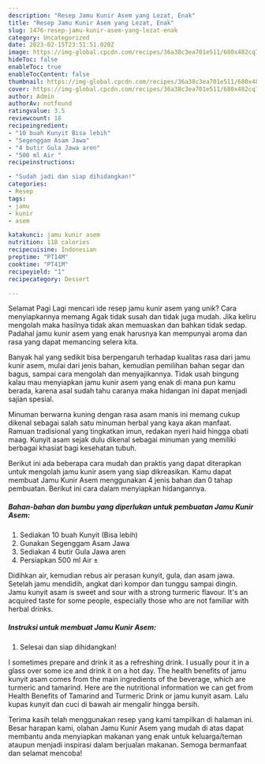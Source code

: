 ```yaml
---
description: "Resep Jamu Kunir Asem yang Lezat, Enak"
title: "Resep Jamu Kunir Asem yang Lezat, Enak"
slug: 1476-resep-jamu-kunir-asem-yang-lezat-enak
category: Uncategorized
date: 2023-02-15T23:51:51.020Z
image: https://img-global.cpcdn.com/recipes/36a38c3ea701e511/680x482cq70/jamu-kunir-asem-foto-resep-utama.jpg
hideToc: false
enableToc: true
enableTocContent: false
thumbnail: https://img-global.cpcdn.com/recipes/36a38c3ea701e511/680x482cq70/jamu-kunir-asem-foto-resep-utama.jpg
cover: https://img-global.cpcdn.com/recipes/36a38c3ea701e511/680x482cq70/jamu-kunir-asem-foto-resep-utama.jpg
author: Admin
authorAv: notfound
ratingvalue: 3.5
reviewcount: 18
recipeingredient:
- "10 buah Kunyit Bisa lebih"
- "Segenggam Asam Jawa"
- "4 butir Gula Jawa aren"
- "500 ml Air "
recipeinstructions:

- "Sudah jadi dan siap dihidangkan!"
categories:
- Resep
tags:
- jamu
- kunir
- asem

katakunci: jamu kunir asem 
nutrition: 118 calories
recipecuisine: Indonesian
preptime: "PT14M"
cooktime: "PT41M"
recipeyield: "1"
recipecategory: Dessert

---
```



Selamat Pagi Lagi mencari ide resep jamu kunir asem yang unik? Cara menyiapkannya memang Agak tidak susah dan tidak juga mudah. Jika keliru mengolah maka hasilnya tidak akan memuaskan dan bahkan tidak sedap. Padahal jamu kunir asem yang enak harusnya kan mempunyai aroma dan rasa yang dapat memancing selera kita.


Banyak hal yang sedikit bisa berpengaruh terhadap kualitas rasa dari jamu kunir asem, mulai dari jenis bahan, kemudian pemilihan bahan segar dan bagus, sampai cara mengolah dan menyajikannya. Tidak usah bingung kalau mau menyiapkan jamu kunir asem yang enak di mana pun kamu berada, karena asal sudah tahu caranya maka hidangan ini dapat menjadi sajian spesial.

Minuman berwarna kuning dengan rasa asam manis ini memang cukup dikenal sebagai salah satu minuman herbal yang kaya akan manfaat. Ramuan tradisional yang tingkatkan imun, redakan nyeri haid hingga obati maag. Kunyit asam sejak dulu dikenal sebagai minuman yang memiliki berbagai khasiat bagi kesehatan tubuh.


Berikut ini ada beberapa cara mudah dan praktis yang dapat diterapkan untuk mengolah jamu kunir asem yang siap dikreasikan. Kamu dapat membuat Jamu Kunir Asem menggunakan 4 jenis bahan dan 0 tahap pembuatan. Berikut ini cara dalam menyiapkan hidangannya.

<!--inarticleads1-->

##### Bahan-bahan dan bumbu yang diperlukan untuk pembuatan Jamu Kunir Asem:

1. Sediakan 10 buah Kunyit (Bisa lebih)
1. Gunakan Segenggam Asam Jawa
1. Sediakan 4 butir Gula Jawa aren
1. Persiapkan 500 ml Air ±


Didihkan air, kemudian rebus air perasan kunyit, gula, dan asam jawa. Setelah jamu mendidih, angkat dari kompor dan tunggu sampai dingin. Jamu kunyit asam is sweet and sour with a strong turmeric flavour. It&#39;s an acquired taste for some people, especially those who are not familiar with herbal drinks. 

<!--inarticleads2-->

##### Instruksi untuk membuat Jamu Kunir Asem:


1. Selesai dan siap dihidangkan!

I sometimes prepare and drink it as a refreshing drink. I usually pour it in a glass over some ice and drink it on a hot day. The health benefits of jamu kunyit asam comes from the main ingredients of the beverage, which are turmeric and tamarind. Here are the nutritional information we can get from Health Benefits of Tamarind and Turmeric Drink or jamu kunyit asam. Lalu kupas kunyit dan cuci di bawah air mengalir hingga bersih. 

Terima kasih telah menggunakan resep yang kami tampilkan di halaman ini. Besar harapan kami, olahan Jamu Kunir Asem yang mudah di atas dapat membantu anda menyiapkan makanan yang enak untuk keluarga/teman ataupun menjadi inspirasi dalam berjualan makanan. Semoga bermanfaat dan selamat mencoba!

